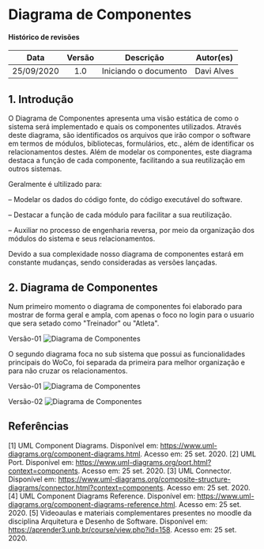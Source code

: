 # Diagrama de Componentes

#### Histórico de revisões
|    Data    | Versão |       Descrição       |    Autor(es)     |
| :--------: | :----: | :-------------------: | :--------------: |
| 25/09/2020 |  1.0   | Iniciando o documento | Davi Alves |

## 1. Introdução

O Diagrama de Componentes apresenta uma visão estática de como o sistema será implementado e quais os componentes utilizados. Através deste diagrama, são identificados os arquivos que irão compor o software em termos de módulos, bibliotecas, formulários, etc., além de identificar os relacionamentos destes. Além de modelar os componentes, este diagrama destaca a função de cada componente, facilitando a sua reutilização em outros sistemas.

Geralmente é ultilizado para:

– Modelar os dados do código fonte, do código executável do software.

– Destacar a função de cada módulo para facilitar a sua reutilização.

– Auxiliar no processo de engenharia reversa, por meio da organização dos módulos do sistema e seus relacionamentos.

Devido a sua complexidade nosso diagrama de componentes estará em constante mudanças, sendo consideradas as versões lançadas.


## 2. Diagrama de Componentes

Num primeiro momento o diagrama de componentes foi elaborado para mostrar de forma geral e ampla, com apenas o foco no login para o usuario que sera setado como "Treinador" ou "Atleta".

Versão-01
![Diagrama de Componentes](../../images/)

O segundo diagrama foca no sub sistema que possui as funcionalidades principais do WoCo, foi separada da primeira para melhor organização e para não cruzar os relacionamentos. 

Versão-01
![Diagrama de Componentes](../../images/)

Versão-02
![Diagrama de Componentes](../../images/)

## Referências

[1] UML Component Diagrams. Disponível em: <https://www.uml-diagrams.org/component-diagrams.html>. Acesso em: 25 set. 2020.
[2] UML Port. Disponível em: <https://www.uml-diagrams.org/port.html?context=components>. Acesso em: 25 set. 2020.
[3] UML Connector. Disponível em: <https://www.uml-diagrams.org/composite-structure-diagrams/connector.html?context=components>. Acesso em: 25 set. 2020.
[4] UML Component Diagrams Reference. Disponível em: <https://www.uml-diagrams.org/component-diagrams-reference.html>. Acesso em: 25 set. 2020.
[5] Videoaulas e materiais complementares presentes no moodle da disciplina Arquitetura e Desenho de Software. Disponível em: <https://aprender3.unb.br/course/view.php?id=158>. Acesso em: 25 set. 2020.
